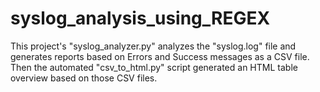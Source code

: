 # syslog_analysis_using_REGEX
This project's "syslog_analyzer.py" analyzes the "syslog.log" file and generates reports based on Errors and Success messages as a CSV file. Then the automated "csv_to_html.py" script generated an HTML table overview based on those CSV files.
